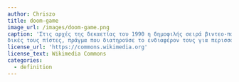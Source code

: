 ```yaml
---
author: Chriszo
title: doom-game
image_url: /images/doom-game.png
caption: 'Στις αρχές της δεκαετίας του 1990 η δημοφιλής σειρά βιντεο-παιχνιδιών Doom έδινε τη δυνατότητα στους χρήστες να κατασκευάσουν τις
δικές τους πίστες, πράγμα που διατηρούσε το ενδιαφέρον τους για περισσότερο καιρό.'
license_url: 'https://commons.wikimedia.org'
license_text: Wikimedia Commons
categories:
  - definition
---
```

